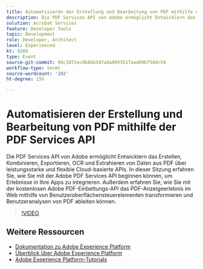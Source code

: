 ```yaml
---
title: Automatisieren der Erstellung und Bearbeitung von PDF mithilfe der PDF Services API
description: Die PDF Services API von Adobe ermöglicht Entwicklern das Erstellen, Kombinieren, Exportieren, OCR und Extrahieren von Daten aus PDF über leistungsstarke und flexible Cloud-basierte APIs. In dieser Sitzung erfahren Sie, wie Sie mit der Adobe PDF Services API beginnen können, um Erlebnisse in Ihre Apps zu integrieren. Außerdem erfahren Sie, wie Sie mit der kostenlosen Adobe PDF-Einbettungs-API das PDF-Anzeigeerlebnis im Web mithilfe von Benutzeroberflächensteuerelementen transformieren und Benutzeranalysen von PDF ableiten können.
solution: Acrobat Services
feature: Developer Tools
topic: Development
role: Developer, Architect
level: Experienced
kt: 9209
type: Event
source-git-commit: 9dc3872ec0b8bb547a8a8993517aad09bf544c59
workflow-type: tm+mt
source-wordcount: '202'
ht-degree: 15%

---
```


# Automatisieren der Erstellung und Bearbeitung von PDF mithilfe der PDF Services API

Die PDF Services API von Adobe ermöglicht Entwicklern das Erstellen, Kombinieren, Exportieren, OCR und Extrahieren von Daten aus PDF über leistungsstarke und flexible Cloud-basierte APIs. In dieser Sitzung erfahren Sie, wie Sie mit der Adobe PDF Services API beginnen können, um Erlebnisse in Ihre Apps zu integrieren. Außerdem erfahren Sie, wie Sie mit der kostenlosen Adobe PDF-Einbettungs-API das PDF-Anzeigeerlebnis im Web mithilfe von Benutzeroberflächensteuerelementen transformieren und Benutzeranalysen von PDF ableiten können.

>[!VIDEO](https://video.tv.adobe.com/v/338039/?quality=12&learn=on&hidetitle=true)

## Weitere Ressourcen

- [Dokumentation zu Adobe Experience Platform](https://experienceleague.adobe.com/docs/experience-platform.html?lang=de)
- [Überblick über Adobe Experience Platform](https://experienceleague.adobe.com/docs/experience-platform/landing/home.html?lang=de)
- [Adobe Experience Platform-Tutorials](https://experienceleague.adobe.com/docs/platform-learn/tutorials/overview.html?lang=de)
